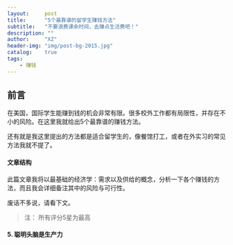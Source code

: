 ```yaml
---
layout:     post
title:      "5个最靠谱的留学生赚钱方法"
subtitle:   "不要浪费课余时间，去赚点生活费吧！"
description: ""
author:     "XZ"
header-img: "img/post-bg-2015.jpg"
catalog:    true
tags:
    - 赚钱
---
```


## 前言

在美国，国际学生能赚到钱的机会非常有限。很多校外工作都有局限性，并存在不小的风险。在这里我就给出5个最靠谱的赚钱方法。

还有就是我这里提出的方法都是适合留学生的，像餐馆打工，或者在外实习的常见方法我就不提了。

#### 文章结构

此篇文章我将以最基础的经济学：需求以及供给的概念，分析一下各个赚钱的方法，而且我会详细备注其中的风险与可行性。

废话不多说，请看下文。

> 注： 所有评分5星为最高

#### 5. 聪明头脑是生产力

